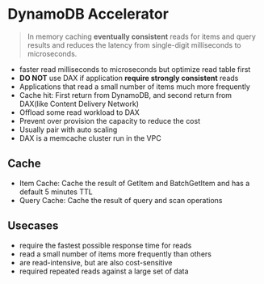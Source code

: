 # DynamoDB Accelerator
> In memory caching **eventually consistent** reads for items and query results and reduces the latency from single-digit milliseconds to microseconds.

* faster read milliseconds to microseconds but optimize read table first
* **DO NOT** use DAX if application **require strongly consistent** reads
* Applications that read a small number of items much more frequently
* Cache hit: First return from DynamoDB, and second return from DAX(like Content Delivery Network)
* Offload some read workload to DAX
* Prevent over provision the capacity to reduce the cost
* Usually pair with auto scaling
* DAX is a memcache cluster run in the VPC

## Cache
* Item Cache: Cache the result of GetItem and BatchGetItem and has a default 5 minutes TTL
* Query Cache: Cache the result of query and scan operations

## Usecases
* require the fastest possible response time for reads
* read a small number of items more frequently than others
* are read-intensive, but are also cost-sensitive
* required repeated reads against a large set of data